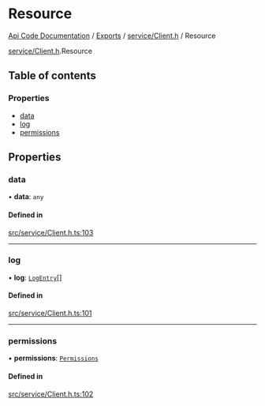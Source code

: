 # Resource
 
[Api Code Documentation](../README.md) / [Exports](../modules.md) / [service/Client.h](../modules/service_Client_h.md) / Resource

[service/Client.h](../modules/service_Client_h.md).Resource

## Table of contents

### Properties

- [data](service_Client_h.Resource.md#data)
- [log](service_Client_h.Resource.md#log)
- [permissions](service_Client_h.Resource.md#permissions)

## Properties

### data

• **data**: `any`

#### Defined in

[src/service/Client.h.ts:103](https://github.com/openkfw/TruBudget/blob/086d599/api/src/service/Client.h.ts#L103)

___

### log

• **log**: [`LogEntry`](service_Client_h.LogEntry.md)[]

#### Defined in

[src/service/Client.h.ts:101](https://github.com/openkfw/TruBudget/blob/086d599/api/src/service/Client.h.ts#L101)

___

### permissions

• **permissions**: [`Permissions`](../modules/authz_types.md#permissions)

#### Defined in

[src/service/Client.h.ts:102](https://github.com/openkfw/TruBudget/blob/086d599/api/src/service/Client.h.ts#L102)
